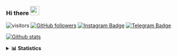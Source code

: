 ### Hi there <img height="25" width="25"  src="https://camo.githubusercontent.com/35d3d11359a49bf12aebb834cc13fd81b95eff4e/68747470733a2f2f6d656469612e67697068792e636f6d2f6d656469612f6876524a434c467a6361737252346961377a2f67697068792e676966">

![visitors](https://visitor-badge.glitch.me/badge?page_id=hanifazzuhdi.hanifazzuhdi)
[![GitHub followers](https://img.shields.io/github/followers/hanifazzuhdi?label=Follow&style=social)](https://github.com/hanifazzuhdi/?tab=follow) 
[![Instagram Badge](https://img.shields.io/badge/-hanifazzuhdi-blue?style=social&logo=Instagram&link=https://www.instagram.com/hnfhanif52/)](https://www.instagram.com/hnfhanif52/)
[![Telegram Badge](https://img.shields.io/badge/-hanifazzuhdi-blue?style=social&logo=telegram&link=https://www.t.me/hanif0198/)](https://www.t.me/hanif0198/) 

[![Github stats](https://github-readme-stats.vercel.app/api?username=hanifazzuhdi&count_private=true&title_color=333&text_color=777&show_icons=true&icon_color=333&line_height=20px)](https://github.com/hanifazzuhdi)

<details>
  <summary><b> 📊 Statistics </b></summary>
  
  <br/>
  
  <!--START_SECTION:waka-->
![Lines of code](https://img.shields.io/badge/From%20Hello%20World%20I%27ve%20Written-6%20Million%20lines%20of%20code-blue)

**🐱 My GitHub Data** 

> 🏆 14 Contributions in the Year 2022
 > 
> 📦 411.1 kB Used in GitHub's Storage 
 > 
> 🚫 Not Opted to Hire
 > 
> 📜 23 Public Repositories 
 > 
> 🔑 25 Private Repositories  
 > 
📊 **This Week I Spent My Time On** 

```text
⌚︎ Time Zone: Asia/Jakarta

💬 Programming Languages: 
Blade Template           21 hrs 46 mins      ██████████████░░░░░░░░░░░   57.07% 
PHP                      11 hrs 4 mins       ███████░░░░░░░░░░░░░░░░░░   29.03% 
JavaScript               3 hrs 3 mins        ██░░░░░░░░░░░░░░░░░░░░░░░   8.0% 
CSS                      1 hr 54 mins        █░░░░░░░░░░░░░░░░░░░░░░░░   5.0% 
HTML                     17 mins             ░░░░░░░░░░░░░░░░░░░░░░░░░   0.75%

🔥 Editors: 
VS Code                  38 hrs 8 mins       █████████████████████████   100.0%

💻 Operating System: 
Mac                      38 hrs 8 mins       █████████████████████████   100.0%

```


 Last Updated on 17/01/2022
<!--END_SECTION:waka-->
</details>
